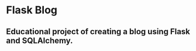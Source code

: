 Flask Blog
=========================
Educational project of creating a blog using Flask and SQLAlchemy.
-------------------

